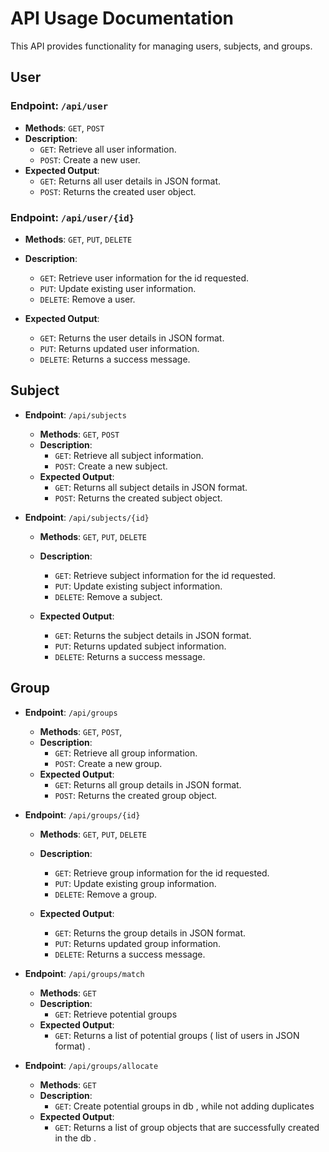 # API Usage Documentation

This API provides functionality for managing users, subjects, and groups.

## User

  ### Endpoint: `/api/user`
  - **Methods**: `GET`, `POST`
  - **Description**: 
    - `GET`: Retrieve all user information.
    - `POST`: Create a new user.
  - **Expected Output**:
    - `GET`: Returns all user details in JSON format.
    - `POST`: Returns the created user object.

  ### Endpoint: `/api/user/{id}`

  - **Methods**: `GET`, `PUT`, `DELETE`
  - **Description**: 
    - `GET`: Retrieve user information for the id requested.
    - `PUT`: Update existing user information.
    - `DELETE`: Remove a user.

  - **Expected Output**:
    - `GET`: Returns the user details in JSON format.
    - `PUT`: Returns updated user information.
    - `DELETE`: Returns a success message.

## Subject
  - **Endpoint**: `/api/subjects`
    - **Methods**: `GET`, `POST`
    - **Description**: 
        - `GET`: Retrieve all subject information.
        - `POST`: Create a new subject.
    - **Expected Output**:
        - `GET`: Returns all subject details in JSON format.
        - `POST`: Returns the created subject object.

  - **Endpoint**: `/api/subjects/{id}`
    - **Methods**: `GET`, `PUT`, `DELETE`
    - **Description**: 
        - `GET`: Retrieve subject information for the id requested.
        - `PUT`: Update existing subject information.
        - `DELETE`: Remove a subject.

    - **Expected Output**:
        - `GET`: Returns the subject details in JSON format.
        - `PUT`: Returns updated subject information.
        - `DELETE`: Returns a success message.

## Group
  - **Endpoint**: `/api/groups`
    - **Methods**: `GET`, `POST`,
    - **Description**: 
        - `GET`: Retrieve all group information.
        - `POST`: Create a new group.
    - **Expected Output**:
        - `GET`: Returns all group details in JSON format.
        - `POST`: Returns the created group object.

  - **Endpoint**: `/api/groups/{id}`
    - **Methods**: `GET`, `PUT`, `DELETE`
    - **Description**: 
        - `GET`: Retrieve group information for the id requested.
        - `PUT`: Update existing group information.
        - `DELETE`: Remove a group.

    - **Expected Output**:
        - `GET`: Returns the group details in JSON format.
        - `PUT`: Returns updated group information.
        - `DELETE`: Returns a success message.

  - **Endpoint**: `/api/groups/match`
    - **Methods**: `GET`
    - **Description**: 
        - `GET`: Retrieve potential groups
    - **Expected Output**:
        - `GET`: Returns a list of potential groups ( list of users in JSON format) .

  - **Endpoint**: `/api/groups/allocate`
    - **Methods**: `GET`
    - **Description**: 
        - `GET`: Create potential groups in db , while not adding duplicates
    - **Expected Output**:
        - `GET`: Returns a list of group objects that are successfully created in the db .